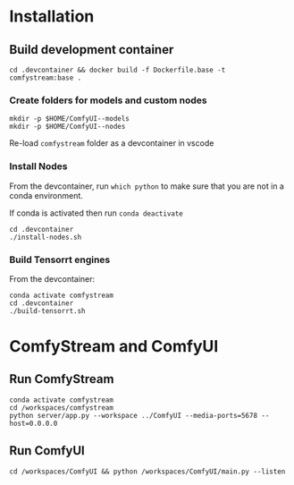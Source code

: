 # Installation
## Build development container
```
cd .devcontainer && docker build -f Dockerfile.base -t comfystream:base .
 ```
### Create folders for models and custom nodes
```
mkdir -p $HOME/ComfyUI--models
mkdir -p $HOME/ComfyUI--nodes
```
Re-load `comfystream` folder as a devcontainer in vscode

### Install Nodes
From the devcontainer, run `which python` to make sure that you are not in a conda environment. 

If conda is activated then run `conda deactivate`
```
cd .devcontainer
./install-nodes.sh
```

### Build Tensorrt engines
From the devcontainer:
```
conda activate comfystream
cd .devcontainer 
./build-tensorrt.sh
```

# ComfyStream and ComfyUI
## Run ComfyStream
```
conda activate comfystream
cd /workspaces/comfystream
python server/app.py --workspace ../ComfyUI --media-ports=5678 --host=0.0.0.0
```

## Run ComfyUI
```
cd /workspaces/ComfyUI && python /workspaces/ComfyUI/main.py --listen
``` 

